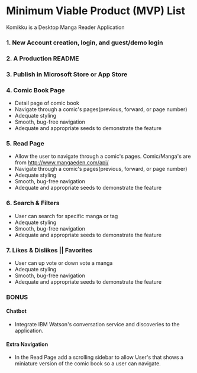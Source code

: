 # Minimum Viable Product (MVP) List
Komikku is a Desktop Manga Reader Application

### 1. New Account creation, login, and guest/demo login

### 2. A Production README

### 3. Publish in Microsoft Store or App Store

### 4. Comic Book Page
- Detail page of comic book
- Navigate through a comic's pages(previous, forward, or page number)
- Adequate styling
- Smooth, bug-free navigation
- Adequate and appropriate seeds to demonstrate the feature

### 5. Read Page
- Allow the user to navigate through a comic's pages. Comic/Manga's are from http://www.mangaeden.com/api/
- Navigate through a comic's pages(previous, forward, or page number)
- Adequate styling
- Smooth, bug-free navigation
- Adequate and appropriate seeds to demonstrate the feature

### 6. Search & Filters
- User can search for specific manga or tag
- Adequate styling
- Smooth, bug-free navigation
- Adequate and appropriate seeds to demonstrate the feature

### 7. Likes & Dislikes || Favorites
- User can up vote or down vote a manga
- Adequate styling
- Smooth, bug-free navigation
- Adequate and appropriate seeds to demonstrate the feature


### BONUS
#### Chatbot
- Integrate IBM Watson's conversation service and discoveries to the application.
#### Extra Navigation
- In the Read Page add a scrolling sidebar to allow User's that shows a miniature version of the comic book so a user can navigate.


